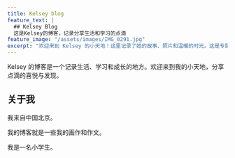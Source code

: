 ```yaml
---
title: Kelsey blog
feature_text: |
  ## Kelsey Blog
  这是Kelsey的博客，记录分享生活和学习的点滴
feature_image: "/assets/images/IMG_0291.jpg"
excerpt: "欢迎来到 Kelsey 的小天地！这里记录了她的故事、照片和温暖的时光。这是专属于 Kelsey 的美好角落。"
---
```


Kelsey 的博客是一个记录生活、学习和成长的地方。欢迎来到我的小天地，分享点滴的喜悦与发现。

<div class="colorful-line"></div>

## 关于我
我来自中国北京。

我的博客就是一些我的画作和作文。

我是一名小学生。
